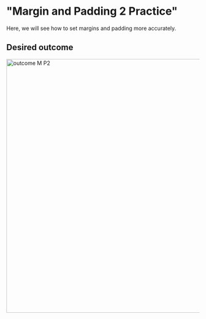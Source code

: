 # "Margin and Padding 2 Practice"

Here, we will see how to set margins and padding more accurately.

## Desired outcome

<img width="663" alt="outcome M P2" src="https://user-images.githubusercontent.com/92641256/138945692-35a65fb0-531a-4456-b4e0-90bb022dfbf2.png">
